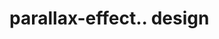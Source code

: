 # parallax-effect.. design                                                                                                                                                                                                                                                                                                                                                                                                    
                                     

